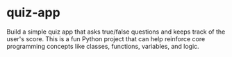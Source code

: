 # quiz-app
Build a simple quiz app that asks true/false questions and keeps track of the user's score. This is a fun Python project that can help reinforce core programming concepts like classes, functions, variables, and logic.
